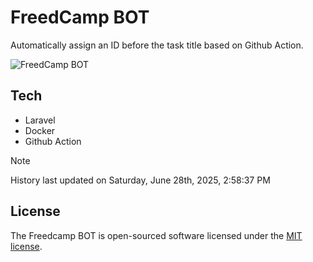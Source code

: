 # FreedCamp BOT

Automatically assign an ID before the task title based on Github Action.

![FreedCamp BOT](https://repository-images.githubusercontent.com/737932867/7d34798b-2680-471c-b089-a78a718d3d6a)

## Tech

- Laravel
- Docker
- Github Action

> [!NOTE]  
> History last updated on Saturday, June 28th, 2025, 2:58:37 PM

## License

The Freedcamp BOT is open-sourced software licensed under the [MIT license](https://opensource.org/licenses/MIT).
